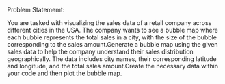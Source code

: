 Problem Statememt:

You are tasked with visualizing the sales data of a retail company across
different cities in the USA. The company wants to see a bubble map where
each bubble represents the total sales in a city, with the size of the bubble
corresponding to the sales amount.Generate a bubble map using the given
sales data to help the company understand their sales distribution
geographically. The data includes city names, their corresponding latitude
and longitude, and the total sales amount.Create the necessary data within
your code and then plot the bubble map.
